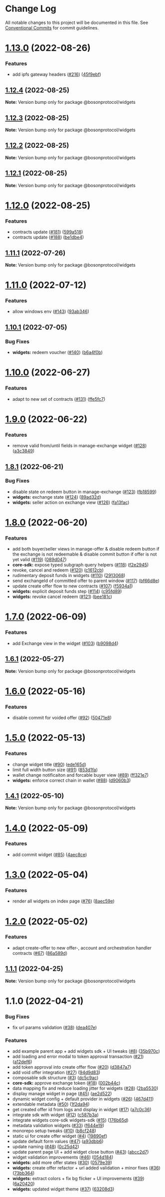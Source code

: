 # Change Log

All notable changes to this project will be documented in this file.
See [Conventional Commits](https://conventionalcommits.org) for commit guidelines.

# [1.13.0](https://github.com/bosonprotocol/core-components/compare/@bosonprotocol/widgets@1.12.4...@bosonprotocol/widgets@1.13.0) (2022-08-26)

### Features

* add ipfs gateway headers ([#216](https://github.com/bosonprotocol/core-components/issues/216)) ([45f9ebf](https://github.com/bosonprotocol/core-components/commit/45f9ebf97e6e26d9d9cbc082cdb5b0bdbda88352))

## [1.12.4](https://github.com/bosonprotocol/core-components/compare/@bosonprotocol/widgets@1.12.3...@bosonprotocol/widgets@1.12.4) (2022-08-25)

**Note:** Version bump only for package @bosonprotocol/widgets

## [1.12.3](https://github.com/bosonprotocol/core-components/compare/@bosonprotocol/widgets@1.12.2...@bosonprotocol/widgets@1.12.3) (2022-08-25)

**Note:** Version bump only for package @bosonprotocol/widgets

## [1.12.2](https://github.com/bosonprotocol/core-components/compare/@bosonprotocol/widgets@1.12.1...@bosonprotocol/widgets@1.12.2) (2022-08-25)

**Note:** Version bump only for package @bosonprotocol/widgets

## [1.12.1](https://github.com/bosonprotocol/core-components/compare/@bosonprotocol/widgets@1.12.0...@bosonprotocol/widgets@1.12.1) (2022-08-25)

**Note:** Version bump only for package @bosonprotocol/widgets

# [1.12.0](https://github.com/bosonprotocol/core-components/compare/@bosonprotocol/widgets@1.11.1...@bosonprotocol/widgets@1.12.0) (2022-08-25)

### Features

* contracts update ([#181](https://github.com/bosonprotocol/core-components/issues/181)) ([599a518](https://github.com/bosonprotocol/core-components/commit/599a5188cd350defe22c49626370b198c49bd6f7))
* contracts update ([#188](https://github.com/bosonprotocol/core-components/issues/188)) ([be1dbe4](https://github.com/bosonprotocol/core-components/commit/be1dbe43740b4a2fcd5c7a06147bcdb8f9c7b1b0))

## [1.11.1](https://github.com/bosonprotocol/core-components/compare/@bosonprotocol/widgets@1.11.0...@bosonprotocol/widgets@1.11.1) (2022-07-26)

**Note:** Version bump only for package @bosonprotocol/widgets

# [1.11.0](https://github.com/bosonprotocol/core-components/compare/@bosonprotocol/widgets@1.10.1...@bosonprotocol/widgets@1.11.0) (2022-07-12)

### Features

* allow windows env ([#143](https://github.com/bosonprotocol/core-components/issues/143)) ([93ab346](https://github.com/bosonprotocol/core-components/commit/93ab346d899aaa4bc91ccd46a987637f060c1f9c))

## [1.10.1](https://github.com/bosonprotocol/core-components/compare/@bosonprotocol/widgets@1.10.0...@bosonprotocol/widgets@1.10.1) (2022-07-05)

### Bug Fixes

* **widgets:** redeem voucher ([#140](https://github.com/bosonprotocol/core-components/issues/140)) ([b6a4f0b](https://github.com/bosonprotocol/core-components/commit/b6a4f0be165d8eabdb51477e705db9356a45edca))

# [1.10.0](https://github.com/bosonprotocol/core-components/compare/@bosonprotocol/widgets@1.9.0...@bosonprotocol/widgets@1.10.0) (2022-06-27)

### Features

* adapt to new set of contracts ([#131](https://github.com/bosonprotocol/core-components/issues/131)) ([ffe5fc7](https://github.com/bosonprotocol/core-components/commit/ffe5fc7c64f5743b06212fb969f293cd64046459))

# [1.9.0](https://github.com/bosonprotocol/core-components/compare/@bosonprotocol/widgets@1.8.1...@bosonprotocol/widgets@1.9.0) (2022-06-22)

### Features

* remove valid from/until fields in manage-exchange widget ([#128](https://github.com/bosonprotocol/core-components/issues/128)) ([a3c3849](https://github.com/bosonprotocol/core-components/commit/a3c3849c44a10402a2e59ceb99cb36f55fe197ef))

## [1.8.1](https://github.com/bosonprotocol/core-components/compare/@bosonprotocol/widgets@1.8.0...@bosonprotocol/widgets@1.8.1) (2022-06-21)

### Bug Fixes

* disable state on redeem button in manage-exchange ([#123](https://github.com/bosonprotocol/core-components/issues/123)) ([fb18599](https://github.com/bosonprotocol/core-components/commit/fb185998cd02fd959fbaebc25988d7f7a3ddfe6c))
* **widgets:** exchange state ([#124](https://github.com/bosonprotocol/core-components/issues/124)) ([89ad32d](https://github.com/bosonprotocol/core-components/commit/89ad32dcee0415b5619e9e4e1bda4d6248ca3215))
* **widgets:** seller action on exchange view ([#126](https://github.com/bosonprotocol/core-components/issues/126)) ([fa13fac](https://github.com/bosonprotocol/core-components/commit/fa13face5f9c98e935f56d8ddcec1d8dffd5420f))

# [1.8.0](https://github.com/bosonprotocol/core-components/compare/@bosonprotocol/widgets@1.7.0...@bosonprotocol/widgets@1.8.0) (2022-06-20)

### Features

* add both buyer/seller views in manage-offer & disable redeem button if the exchange is not redeemable & disable commit button if offer is not yet valid ([#119](https://github.com/bosonprotocol/core-components/issues/119)) ([089d047](https://github.com/bosonprotocol/core-components/commit/089d047d1a2440fcd75c278aa211c5cc7e90671a))
* **core-sdk:** expose typed subgraph query helpers ([#118](https://github.com/bosonprotocol/core-components/issues/118)) ([f2e2945](https://github.com/bosonprotocol/core-components/commit/f2e294589c27d51528b98090a89f3d532f862723))
* revoke, cancel and redeem ([#120](https://github.com/bosonprotocol/core-components/issues/120)) ([c1612cb](https://github.com/bosonprotocol/core-components/commit/c1612cb7eb27f3a1071b8414d4e6f16d7a03f062))
* rudimentary deposit funds in widgets ([#110](https://github.com/bosonprotocol/core-components/issues/110)) ([2913068](https://github.com/bosonprotocol/core-components/commit/2913068026c0f8875485ed1c07cfbafd691c4e55))
* send exchangeId of committed offer to parent window ([#117](https://github.com/bosonprotocol/core-components/issues/117)) ([bf66d8e](https://github.com/bosonprotocol/core-components/commit/bf66d8e0355935cdc46be0e4fa4063df2f0ab847))
* update create offer flow to new contracts ([#107](https://github.com/bosonprotocol/core-components/issues/107)) ([f5934a1](https://github.com/bosonprotocol/core-components/commit/f5934a18968d2a70fe0a3a3ffdf08cb785d1f63e))
* **widgets:** explicit deposit funds step ([#114](https://github.com/bosonprotocol/core-components/issues/114)) ([c95fd89](https://github.com/bosonprotocol/core-components/commit/c95fd893a4aa86569ce621b03f80af7db58eecc2))
* **widgets:** revoke cancel redeem ([#121](https://github.com/bosonprotocol/core-components/issues/121)) ([bee181c](https://github.com/bosonprotocol/core-components/commit/bee181c4bff15c9b4bf2e642c4faa14c7dc15d06))

# [1.7.0](https://github.com/bosonprotocol/core-components/compare/@bosonprotocol/widgets@1.6.1...@bosonprotocol/widgets@1.7.0) (2022-06-09)

### Features

* add Exchange view in the widget ([#103](https://github.com/bosonprotocol/core-components/issues/103)) ([b9098d4](https://github.com/bosonprotocol/core-components/commit/b9098d40e1a8955f960c1cfa3014b2ebad226650))

## [1.6.1](https://github.com/bosonprotocol/core-components/compare/@bosonprotocol/widgets@1.6.0...@bosonprotocol/widgets@1.6.1) (2022-05-27)

**Note:** Version bump only for package @bosonprotocol/widgets

# [1.6.0](https://github.com/bosonprotocol/core-components/compare/@bosonprotocol/widgets@1.5.0...@bosonprotocol/widgets@1.6.0) (2022-05-16)

### Features

* disable commit for voided offer ([#92](https://github.com/bosonprotocol/core-components/issues/92)) ([50471e8](https://github.com/bosonprotocol/core-components/commit/50471e8ab6c0fa4b5243d03e0c040bdebc8128b6))

# [1.5.0](https://github.com/bosonprotocol/core-components/compare/@bosonprotocol/widgets@1.4.1...@bosonprotocol/widgets@1.5.0) (2022-05-13)

### Features

* change widget title ([#90](https://github.com/bosonprotocol/core-components/issues/90)) ([ede165d](https://github.com/bosonprotocol/core-components/commit/ede165db19aa0a3faefee3205dc007338f9bd71e))
* limit full width button size ([#91](https://github.com/bosonprotocol/core-components/issues/91)) ([853d1fa](https://github.com/bosonprotocol/core-components/commit/853d1fa08966c1a46cbb308b749e5acc204f824d))
* wallet change notificaiton and forcable buyer view ([#89](https://github.com/bosonprotocol/core-components/issues/89)) ([ff321e7](https://github.com/bosonprotocol/core-components/commit/ff321e7cc82406906dac8fa531c41a1263c9696c))
* **widgets:** enforce correct chain in wallet ([#88](https://github.com/bosonprotocol/core-components/issues/88)) ([d9060b3](https://github.com/bosonprotocol/core-components/commit/d9060b3c361ab168b0f7b4c319e03f322ebc6bab))

## [1.4.1](https://github.com/bosonprotocol/core-components/compare/@bosonprotocol/widgets@1.4.0...@bosonprotocol/widgets@1.4.1) (2022-05-10)

**Note:** Version bump only for package @bosonprotocol/widgets

# [1.4.0](https://github.com/bosonprotocol/core-components/compare/@bosonprotocol/widgets@1.3.0...@bosonprotocol/widgets@1.4.0) (2022-05-09)

### Features

* add commit widget ([#85](https://github.com/bosonprotocol/core-components/issues/85)) ([4aec8ce](https://github.com/bosonprotocol/core-components/commit/4aec8cec60d07588f356da0997ec4414f22a5b55))

# [1.3.0](https://github.com/bosonprotocol/core-components/compare/@bosonprotocol/widgets@1.2.0...@bosonprotocol/widgets@1.3.0) (2022-05-04)

### Features

* render all widgets on index page ([#76](https://github.com/bosonprotocol/core-components/issues/76)) ([8aec59e](https://github.com/bosonprotocol/core-components/commit/8aec59eb0c763ece116a00b083d9283dcceaab8e))

# [1.2.0](https://github.com/bosonprotocol/core-components/compare/@bosonprotocol/widgets@1.1.1...@bosonprotocol/widgets@1.2.0) (2022-05-02)

### Features

* adapt create-offer to new offer-, account and orchestration handler contracts ([#67](https://github.com/bosonprotocol/core-components/issues/67)) ([86a589d](https://github.com/bosonprotocol/core-components/commit/86a589d69c65f178bf86f062f7ad77f3bfe33cad))

## [1.1.1](https://github.com/bosonprotocol/core-components/compare/@bosonprotocol/widgets@1.1.0...@bosonprotocol/widgets@1.1.1) (2022-04-25)

**Note:** Version bump only for package @bosonprotocol/widgets

# 1.1.0 (2022-04-21)

### Bug Fixes

* fix url params validation  ([#38](https://github.com/bosonprotocol/core-components/issues/38)) ([dea407e](https://github.com/bosonprotocol/core-components/commit/dea407ef65fa4c7bb3cf2479f2d41486a12cc68b))

### Features

* add example parent app + add widgets sdk + UI tweaks  ([#8](https://github.com/bosonprotocol/core-components/issues/8)) ([35b970c](https://github.com/bosonprotocol/core-components/commit/35b970cda4c73ba7d855d4538181fbbd34ad0e13))
* add loading and error modal to token approval transaction ([#21](https://github.com/bosonprotocol/core-components/issues/21)) ([a12def6](https://github.com/bosonprotocol/core-components/commit/a12def6e7bad5e76c6a2efc059943a6d2c3dea8b))
* add token approval into create offer flow ([#20](https://github.com/bosonprotocol/core-components/issues/20)) ([d3847a7](https://github.com/bosonprotocol/core-components/commit/d3847a703870f0bd686f4d5b5b0d141276ff4c85))
* add void offer integration ([#27](https://github.com/bosonprotocol/core-components/issues/27)) ([94d9d83](https://github.com/bosonprotocol/core-components/commit/94d9d83d7dca351277293a3b027ff95b417b7cc9))
* composable sdk structure ([#3](https://github.com/bosonprotocol/core-components/issues/3)) ([dc5c9ac](https://github.com/bosonprotocol/core-components/commit/dc5c9acfbffc319cd1bf3eb37a9012a0dcf21230))
* **core-sdk:** approve exchange token ([#18](https://github.com/bosonprotocol/core-components/issues/18)) ([002b44c](https://github.com/bosonprotocol/core-components/commit/002b44c4f46b0ef9ae36647a4fad78e07a98dfee))
* data mapping fix and reduce loading jitter for widgets ([#28](https://github.com/bosonprotocol/core-components/issues/28)) ([2ba5530](https://github.com/bosonprotocol/core-components/commit/2ba5530c4dd67db11cf71930b51250b3f43758cf))
* display manage widget in page ([#45](https://github.com/bosonprotocol/core-components/issues/45)) ([ae2d522](https://github.com/bosonprotocol/core-components/commit/ae2d5228fd0ed7ed4399d9cd90bf45157f62a9d0))
* dynamic widget config + default provider in widgets ([#26](https://github.com/bosonprotocol/core-components/issues/26)) ([467d411](https://github.com/bosonprotocol/core-components/commit/467d411113f53069953673a5707c52baef0582e5))
* extendable metadata ([#50](https://github.com/bosonprotocol/core-components/issues/50)) ([1f2da94](https://github.com/bosonprotocol/core-components/commit/1f2da941381104e32e6620d8d97808d2fabedc98))
* get created offer id from logs and display in widget ([#17](https://github.com/bosonprotocol/core-components/issues/17)) ([a7c0c36](https://github.com/bosonprotocol/core-components/commit/a7c0c36aae98b08a2a97eac5d9dd1f9c452bbcb3))
* integrate sdk with widget ([#12](https://github.com/bosonprotocol/core-components/issues/12)) ([c587b3a](https://github.com/bosonprotocol/core-components/commit/c587b3aa74bad738240015bd405e01fcd40b4af9))
* integrate widgets core-sdk widgets-sdk ([#15](https://github.com/bosonprotocol/core-components/issues/15)) ([176b65d](https://github.com/bosonprotocol/core-components/commit/176b65d1a8a723567cadde2403ff45547a19cc0d))
* metadata validation widgets ([#33](https://github.com/bosonprotocol/core-components/issues/33)) ([f644e19](https://github.com/bosonprotocol/core-components/commit/f644e19f84342ceeff208997d5e6ba755063f2e9))
* monorepo setup tweaks ([#10](https://github.com/bosonprotocol/core-components/issues/10)) ([b8cf248](https://github.com/bosonprotocol/core-components/commit/b8cf2481a684b7d0917c31478cad06354454115d))
* static ui for create offer widget ([#4](https://github.com/bosonprotocol/core-components/issues/4)) ([19890ef](https://github.com/bosonprotocol/core-components/commit/19890ef931868c923f5335905bfbec17976b759b))
* update default form values ([#47](https://github.com/bosonprotocol/core-components/issues/47)) ([a93dbb6](https://github.com/bosonprotocol/core-components/commit/a93dbb6a18625e8d0499980714febcd3b904e7ff))
* update naming ([#48](https://github.com/bosonprotocol/core-components/issues/48)) ([0c25d42](https://github.com/bosonprotocol/core-components/commit/0c25d42aaf4acf80b3b74a80614b53a43915205f))
* update parent page UI + add widget close button ([#43](https://github.com/bosonprotocol/core-components/issues/43)) ([abcc2d7](https://github.com/bosonprotocol/core-components/commit/abcc2d7e9f4430097546686c939d79f077166ccc))
* widget validation improvements ([#46](https://github.com/bosonprotocol/core-components/issues/46)) ([054d184](https://github.com/bosonprotocol/core-components/commit/054d1848d83a1703f3ccd36e6caaad7850a0257f))
* **widgets:** add more offer states ([#30](https://github.com/bosonprotocol/core-components/issues/30)) ([0579e39](https://github.com/bosonprotocol/core-components/commit/0579e39134eedebd36373014fec7893d23582bc9))
* **widgets:** create offer refactor + url added validation + minor fixes     ([#36](https://github.com/bosonprotocol/core-components/issues/36)) ([73bb364](https://github.com/bosonprotocol/core-components/commit/73bb36472b220742de84f17f7f50739955ef4732))
* **widgets:** extract colors + fix bg flicker + UI improvements ([#39](https://github.com/bosonprotocol/core-components/issues/39)) ([6a20420](https://github.com/bosonprotocol/core-components/commit/6a20420083947f8b2fe59a7ada7e01c743b6c352))
* **widgets:** updated widget theme ([#37](https://github.com/bosonprotocol/core-components/issues/37)) ([63208d3](https://github.com/bosonprotocol/core-components/commit/63208d34d3d776bcbcca280dd54b1199a983bdf2))
